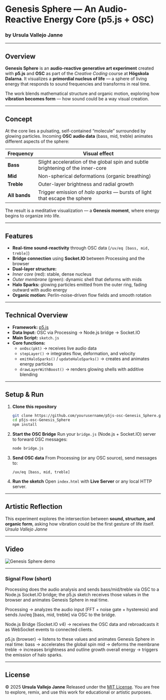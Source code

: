 # Genesis Sphere — An Audio-Reactive Energy Core (p5.js + OSC)

### by Ursula Vallejo Janne

---

## Overview

**Genesis Sphere** is an **audio-reactive generative art experiment** created with **p5.js** and **OSC** as part of the _Creative Coding_ course at **Högskola Dalarna**.
It visualizes a **primordial nucleus of life** — a sphere of living energy that responds to sound frequencies and transforms in real time.

The work blends mathematical structure and organic motion, exploring how **vibration becomes form** — how sound could be a way visual creation.

---

## Concept

At the core lies a pulsating, self-contained “molecule” surrounded by glowing particles.
Incoming **OSC audio data** (bass, mid, treble) animates different aspects of the sphere:

| Frequency     | Visual effect                                                                   |
| ------------- | ------------------------------------------------------------------------------- |
| **Bass**      | Slight acceleration of the global spin and subtle brightening of the inner-core |
| **Mid**       | Non-spherical deformations (organic breathing)                                  |
| **Treble**    | Outer-layer brightness and radial growth                                        |
| **All bands** | Trigger emission of _halo sparks_ — bursts of light that escape the sphere      |

The result is a meditative visualization — a **Genesis moment**, where energy begins to organize into life.

---

## Features

- **Real-time sound-reactivity** through OSC data (`/uv/eq [bass, mid, treble]`)
- **Bridge connection** using **Socket.IO** between Processing and the browser
- **Dual-layer structure:**
- _Inner core_ (red): stable, dense nucleus
- _Outer membrane_ (green): dynamic shell that deforms with mids
- **Halo Sparks:** glowing particles emitted from the outer ring, fading outward with audio energy
- **Organic motion:** Perlin-noise-driven flow fields and smooth rotation

---

## Technical Overview

- **Framework:** [p5.js](https://p5js.org/)
- **Data Input:** OSC via Processing → Node.js bridge → Socket.IO
- **Main Script:** `sketch.js`
- **Core functions:**
  - `onOsc(pkt)` → receives live audio data
  - `stepLayer()` → integrates flow, deformation, and velocity
  - `emitHaloSparks()` / `updateHaloSparks()` → creates and animates energy particles
  - `drawLayerWithBoost()` → renders glowing shells with additive blending

---

## Setup & Run

1. **Clone this repository**

   ```bash
   git clone https://github.com/yourusername/p5js-osc-Genesis_Sphere.git
   cd p5js-osc-Genesis_Sphere
   npm install
   ```

2. **Start the OSC Bridge**
   Run your `bridge.js` (Node.js + Socket.IO) server to forward OSC messages:

   ```bash
   node bridge.js
   ```

3. **Send OSC data**
   From Processing (or any OSC source), send messages to:

   ```
   /uv/eq [bass, mid, treble]
   ```

4. **Run the sketch**
   Open `index.html` with **Live Server** or any local HTTP server.

---

## Artistic Reflection

This experiment explores the intersection between **sound, structure, and organic form**,
asking how vibration could be the first gesture of life itself.
_Ursula Vallejo Janne_

---

## Video

![Genesis Sphere demo](assets/screenshot.png)

---

### Signal Flow (short)

Processing does the audio analysis and sends bass/mid/treble via OSC to a Node.js Socket.IO bridge; the p5.js sketch receives those values in the browser and animates Genesis Sphere in real time.

Processing → analyzes the audio input (FFT + noise gate + hysteresis) and sends
/uv/eq [bass, mid, treble] via OSC to the bridge.

Node.js Bridge (Socket.IO v4) → receives the OSC data and rebroadcasts it as WebSocket events to connected clients.

p5.js (browser) → listens to these values and animates Genesis Sphere in real time:
bass → accelerates the global spin
mid → deforms the membrane
treble → increases brightness and outline growth
overall energy → triggers the emission of halo sparks.

---

## License

© 2025 **Ursula Vallejo Janne**
Released under the [MIT License](./LICENSE).
You are free to explore, remix, and use this work for educational or artistic purposes.

```

```
